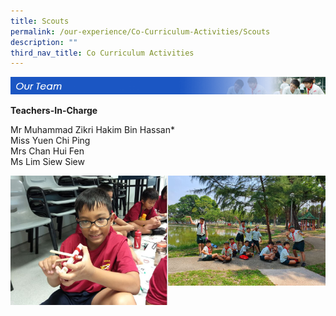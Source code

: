 ```yaml
---
title: Scouts
permalink: /our-experience/Co-Curriculum-Activities/Scouts
description: ""
third_nav_title: Co Curriculum Activities
---
```

![](/images/ourteam_scout.png)

**Teachers-In-Charge**  
  
Mr Muhammad Zikri Hakim Bin Hassan\*  
Miss Yuen Chi Ping  
Mrs Chan Hui Fen  
Ms Lim Siew Siew

<img src="/images/Scouts2020a.jpeg" 
     style="width:50%;float:left">
		 <img src="/images/Scouts2020b.jpeg" 
     style="width:50%">